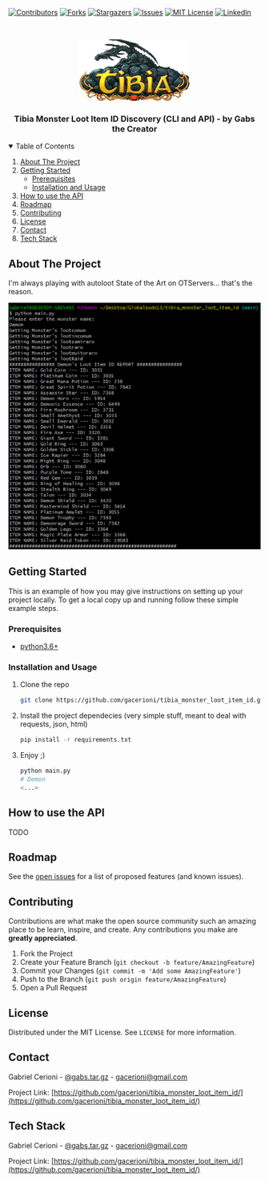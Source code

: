 [![Contributors][contributors-shield]][contributors-url]
[![Forks][forks-shield]][forks-url]
[![Stargazers][stars-shield]][stars-url]
[![Issues][issues-shield]][issues-url]
[![MIT License][license-shield]][license-url]
[![LinkedIn][linkedin-shield]][linkedin-url]



<!-- PROJECT LOGO -->
<br />
<p align="center">
  <a href="https://github.com/gacerioni/tibia_monster_loot_item_id">
    <img src="images/Tibia_Logo.png" alt="Logo" width="220" height="123">
  </a>

  <h3 align="center">Tibia Monster Loot Item ID Discovery (CLI and API) - by Gabs the Creator</h3>

<!-- TABLE OF CONTENTS -->
<details open="open">
  <summary>Table of Contents</summary>
  <ol>
    <li>
      <a href="#about-the-project">About The Project</a>
    </li>
    <li>
      <a href="#getting-started">Getting Started</a>
      <ul>
        <li><a href="#prerequisites">Prerequisites</a></li>
        <li><a href="#installation-and-usage">Installation and Usage</a></li>
      </ul>
    </li>
    <li><a href="#how-to-use-the-api">How to use the API</a></li>
    <li><a href="#roadmap">Roadmap</a></li>
    <li><a href="#contributing">Contributing</a></li>
    <li><a href="#license">License</a></li>
    <li><a href="#contact">Contact</a></li>
    <li><a href="#tech-stack">Tech Stack</a></li>
  </ol>
</details>



<!-- ABOUT THE PROJECT -->
## About The Project

I'm always playing with autoloot State of the Art on OTServers... that's the reason.

![Product Name Screen Shot][product-screenshot]


<!-- GETTING STARTED -->
## Getting Started

This is an example of how you may give instructions on setting up your project locally.
To get a local copy up and running follow these simple example steps.

### Prerequisites

* [python3.6+](https://www.python.org/downloads/)


### Installation and Usage

1. Clone the repo
   ```sh
   git clone https://github.com/gacerioni/tibia_monster_loot_item_id.git
   ```
2. Install the project dependecies (very simple stuff, meant to deal with requests, json, html)
   ```sh
   pip install -r requirements.txt
   ```
3. Enjoy ;)
   ```sh
   python main.py
   # Demon
   <...>
   ```

<!-- HOW TO USE THE API -->
## How to use the API

TODO

<!-- ROADMAP -->
## Roadmap

See the [open issues](https://github.com/gacerioni/tibia_monster_loot_item_id/issues) for a list of proposed features (and known issues).



<!-- CONTRIBUTING -->
## Contributing

Contributions are what make the open source community such an amazing place to be learn, inspire, and create. Any contributions you make are **greatly appreciated**.

1. Fork the Project
2. Create your Feature Branch (`git checkout -b feature/AmazingFeature`)
3. Commit your Changes (`git commit -m 'Add some AmazingFeature'`)
4. Push to the Branch (`git push origin feature/AmazingFeature`)
5. Open a Pull Request



<!-- LICENSE -->
## License

Distributed under the MIT License. See `LICENSE` for more information.



<!-- CONTACT -->
## Contact

Gabriel Cerioni - [@gabs.tar.gz](https://www.instagram.com/gabs.tar.gz/) - gacerioni@gmail.com

Project Link: [https://github.com/gacerioni/tibia_monster_loot_item_id/](https://github.com/gacerioni/tibia_monster_loot_item_id/)

<!-- Tech Stack -->
## Tech Stack

Gabriel Cerioni - [@gabs.tar.gz](https://www.instagram.com/gabs.tar.gz/) - gacerioni@gmail.com

Project Link: [https://github.com/gacerioni/tibia_monster_loot_item_id/](https://github.com/gacerioni/tibia_monster_loot_item_id/)


<!-- MARKDOWN LINKS & IMAGES -->
<!-- https://www.markdownguide.org/basic-syntax/#reference-style-links -->
[contributors-shield]: https://img.shields.io/github/contributors/gacerioni/tibia_monster_loot_item_id.svg?style=for-the-badge
[contributors-url]: https://github.com/gacerioni/tibia_monster_loot_item_id/graphs/contributors
[forks-shield]: https://img.shields.io/github/forks/gacerioni/tibia_monster_loot_item_id.svg?style=for-the-badge
[forks-url]: https://github.com/gacerioni/tibia_monster_loot_item_id/network/members
[stars-shield]: https://img.shields.io/github/stars/gacerioni/tibia_monster_loot_item_id.svg?style=for-the-badge
[stars-url]: https://github.com/gacerioni/tibia_monster_loot_item_id/stargazers
[issues-shield]: https://img.shields.io/github/issues/gacerioni/tibia_monster_loot_item_id.svg?style=for-the-badge
[issues-url]: https://github.com/gacerioni/tibia_monster_loot_item_id/issues
[license-shield]: https://img.shields.io/github/license/gacerioni/tibia_monster_loot_item_id.svg?style=for-the-badge
[license-url]: https://github.com/gacerioni/tibia_monster_loot_item_id/blob/master/LICENSE.txt
[linkedin-shield]: https://img.shields.io/badge/-LinkedIn-black.svg?style=for-the-badge&logo=linkedin&colorB=555
[linkedin-url]: https://linkedin.com/in/gabrielcerioni
[product-screenshot]: images/gabs_tibia.png
